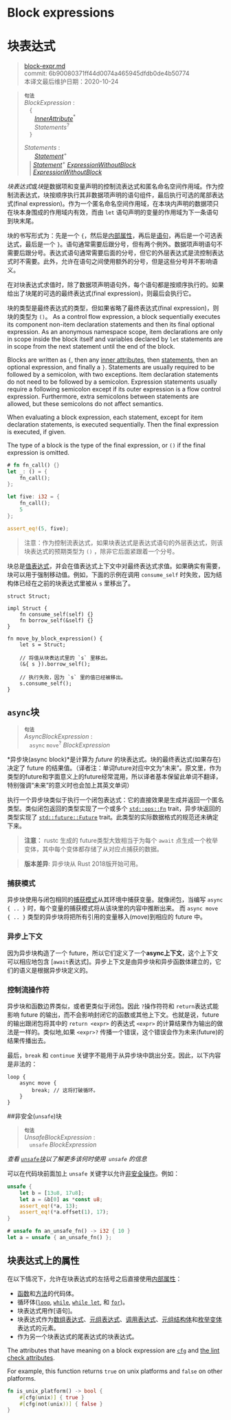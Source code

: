 # Block expressions
# 块表达式

>[block-expr.md](https://github.com/rust-lang/reference/blob/master/src/expressions/block-expr.md)\
>commit: 6b90080371ff44d0074a465945dfdb0de4b50774 \
>本译文最后维护日期：2020-10-24

> **<sup>句法</sup>**\
> _BlockExpression_ :\
> &nbsp;&nbsp; `{`\
> &nbsp;&nbsp; &nbsp;&nbsp; [_InnerAttribute_]<sup>\*</sup>\
> &nbsp;&nbsp; &nbsp;&nbsp; _Statements_<sup>?</sup>\
> &nbsp;&nbsp; `}`
>
> _Statements_ :\
> &nbsp;&nbsp; &nbsp;&nbsp; [_Statement_]<sup>\+</sup>\
> &nbsp;&nbsp; | [_Statement_]<sup>\+</sup> [_ExpressionWithoutBlock_]\
> &nbsp;&nbsp; | [_ExpressionWithoutBlock_]

*块表达式*或*块*是数据项和变量声明的控制流表达式和匿名命名空间作用域。作为控制流表达式，块按顺序执行其非数据项声明的语句组件，最后执行可选的尾部表达式(final expression)。作为一个匿名命名空间作用域，在本块内声明的数据项只在块本身围成的作用域内有效，而由 `let` 语句声明的变量的作用域为下一条语句到块末尾。

块的书写形式为：先是一个 `{`，然后是[内部属性][inner attributes]，再后是[语句][statements]，再后是一个可选表达式，最后是一个 `}`。语句通常需要后跟分号，但有两个例外。数据项声明语句不需要后跟分号。表达式语句通常需要后面的分号，但它的外层表达式是流控制表达式时不需要。此外，允许在语句之间使用额外的分号，但是这些分号并不影响语义。

在对块表达式求值时，除了数据项声明语句外，每个语句都是按顺序执行的。如果给出了块尾的可选的最终表达式(final expression)，则最后会执行它。

块的类型是最终表达式的类型，但如果省略了最终表达式(final expression)，则块的类型为 `()`。
As a control flow
expression, a block sequentially executes its component non-item declaration
statements and then its final optional expression. As an anonymous namespace
scope, item declarations are only in scope inside the block itself and variables
declared by `let` statements are in scope from the next statement until the end
of the block.

Blocks are written as `{`, then any [inner attributes], then [statements],
then an optional expression, and finally a `}`. Statements are usually required
to be followed by a semicolon, with two exceptions. Item declaration statements do
not need to be followed by a semicolon. Expression statements usually require
a following semicolon except if its outer expression is a flow control
expression. Furthermore, extra semicolons between statements are allowed, but
these semicolons do not affect semantics.

When evaluating a block expression, each statement, except for item declaration
statements, is executed sequentially. Then the final expression is executed,
if given.

The type of a block is the type of the final expression, or `()` if the final
expression is omitted.

```rust
# fn fn_call() {}
let _: () = {
    fn_call();
};

let five: i32 = {
    fn_call();
    5
};

assert_eq!(5, five);
```

> 注意：作为控制流表达式，如果块表达式是表达式语句的外层表达式，则该块表达式的预期类型为 `()` ，除非它后面紧跟着一个分号。

块总是[值表达式][value expressions]，并会在值表达式上下文中对最终表达式求值。如果确实有需要，块可以用于强制移动值。例如，下面的示例在调用 `consume_self` 时失败，因为结构体已经在之前的块表达式里被从 `s` 里移出了。

```rust,compile_fail
struct Struct;

impl Struct {
    fn consume_self(self) {}
    fn borrow_self(&self) {}
}

fn move_by_block_expression() {
    let s = Struct;

    // 将值从块表达式里的 `s` 里移出。
    (&{ s }).borrow_self();

    // 执行失败，因为 `s` 里的值已经被移出。
    s.consume_self();
}
```

## `async`块

> **<sup>句法</sup>**\
> _AsyncBlockExpression_ :\
> &nbsp;&nbsp; `async` `move`<sup>?</sup> _BlockExpression_

*异步块(async block)*是计算为 *future* 的块表达式。块的最终表达式(如果存在)决定了 future 的结果值。（译者注：单词future对应中文为“未来”。原文里，作为类型的future和字面意义上的future经常混用，所以译者基本保留此单词不翻译，特别强调“未来”的意义时也会加上其英文单词）

执行一个异步块类似于执行一个闭包表达式：它的直接效果是生成并返回一个匿名类型。类似闭包返回的类型实现了一个或多个 [`std::ops::Fn`] trait，异步块返回的类型实现了 [`std::future::Future`] trait。此类型的实际数据格式的规范还未确定下来。

> **注意：** rustc 生成的 future类型大致相当于为每个 `await` 点生成一个枚举变体，其中每个变体都存储了从对应点捕获的数据。

> **版本差异**: 异步块从 Rust 2018版开始可用。

[`std::ops::Fn`]: https://doc.rust-lang.org/std/ops/trait.Fn.html
[`std::future::Future`]: https://doc.rust-lang.org/std/future/trait.Future.html

### 捕获模式

异步块使用与闭包相同的[捕获模式]从其环境中捕获变量。就像闭包，当编写 `async { .. }` 时，每个变量的捕获模式将从该块里的内容中推断出来。
而 `async move { .. }` 类型的异步块将把所有引用的变量移入(move)到相应的 future 中。

[捕获模式]: ../types/closure.md#capture-modes

### 异步上下文

因为异步块构造了一个 future，所以它们定义了一个**async上下文**，这个上下文可以相应地包含 [`await`表达式]。异步上下文是由异步块和异步函数体建立的，它们的语义是根据异步块定义的。
<!-- Because async blocks construct a future, they define an **async context** which can in turn contain [`await` expressions].  Async contexts are established by async blocks as well as the bodies of async functions, whose semantics are defined in terms of async blocks. TobeModify-->

[`await` expressions]: await-expr.md

### 控制流操作符

异步块和函数边界类似，或者更类似于闭包。因此 `?`操作符符和 `return`表达式能影响 future 的输出，而不会影响封闭它的函数或其他上下文。也就是说，future 的输出跟闭包将其中的 `return <expr>` 的表达式 `<expr>` 的计算结果作为输出的做法是一样的。类似地,如果 `<expr>?` 传播一个错误，这个错误会作为未来(future)的结果传播出去。

最后，`break` 和 `continue` 关键字不能用于从异步块中跳出分支。因此，以下内容是非法的：

```rust,edition2018,compile_fail
loop {
    async move {
        break; // 这将打破循环。
    }
}
```

##非安全(`unsafe`)块

> **<sup>句法</sup>**\
> _UnsafeBlockExpression_ :\
> &nbsp;&nbsp; `unsafe` _BlockExpression_

_查看 [`unsafe`块](../unsafe-blocks.md)以了解更多该何时使用` unsafe` 的信息_

可以在代码块前面加上 `unsafe` 关键字以允许[非安全操作][unsafe operations]。例如：

```rust
unsafe {
    let b = [13u8, 17u8];
    let a = &b[0] as *const u8;
    assert_eq!(*a, 13);
    assert_eq!(*a.offset(1), 17);
}

# unsafe fn an_unsafe_fn() -> i32 { 10 }
let a = unsafe { an_unsafe_fn() };
```

## 块表达式上的属性

在以下情况下，允许在块表达式的左括号之后直接使用[内部属性][inner attributes]：

* [函数][function]和[方法][method]的代码体。
* 循环体([`loop`], [`while`], [`while let`], 和 [`for`])。
* 块表达式用作[语句]。
* 块表达式作为[数组表达式][array expressions]、[元组表达式][tuple expressions]、[调用表达式][call expressions]、[元组结构体][struct]和[枚举变体][enum variant]表达式的元素。
* 作为另一个块表达式的尾表达式的块表达式。
<!-- 本列表需要和 expressions.md 保持同步 -->

The attributes that have meaning on a block expression are [`cfg`] and [the lint check attributes].

For example, this function returns `true` on unix platforms and `false` on other platforms.

```rust
fn is_unix_platform() -> bool {
    #[cfg(unix)] { true }
    #[cfg(not(unix))] { false }
}
```

[_ExpressionWithoutBlock_]: ../expressions.md
[_InnerAttribute_]: ../attributes.md
[_Statement_]: ../statements.md
[`cfg`]: ../conditional-compilation.md
[`for`]: loop-expr.md#iterator-loops
[`loop`]: loop-expr.md#infinite-loops
[`while let`]: loop-expr.md#predicate-pattern-loops
[`while`]: loop-expr.md#predicate-loops
[array expressions]: array-expr.md
[call expressions]: call-expr.md
[enum variant]: enum-variant-expr.md
[function]: ../items/functions.md
[inner attributes]: ../attributes.md
[method]: ../items/associated-items.md#methods
[statement]: ../statements.md
[statements]: ../statements.md
[struct]: struct-expr.md
[the lint check attributes]: ../attributes/diagnostics.md#lint-check-attributes
[tuple expressions]: tuple-expr.md
[unsafe operations]: ../unsafety.md
[value expressions]: ../expressions.md#place-expressions-and-value-expressions

<!-- 2020-10-16 -->
<!-- checked -->

